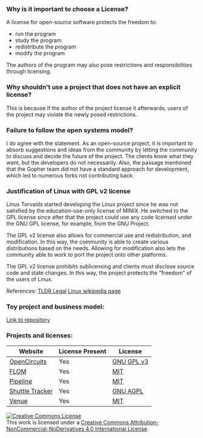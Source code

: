 ### Why is it important to choose a License?

A license for open-source software protects the freedom to:

- run the program
- study the program
- redistribute the program
- modify the program

The authors of the program may also pose restrictions and responsibilities through licensing.

### Why shouldn't use a project that does not have an explicit license?

This is because if the author of the project license it afterwards, users of the project may violate the newly posed restrictions.

### Failure to follow the open systems model?

I do agree with the statement. As an open-source project, it is important to absorb suggestions and ideas from the community by letting the community to discuss and decide the future of the project. The clients know what they want, but the developers do not necessarily. Also, the passage mentioned that the Gopher team did not have a standard approach for development, which led to numerous forks not contributing back.

### Justification of Linux with GPL v2 license

Linus Torvalds started developing the Linux project since he was not satisfied by the education-use-only license of MINIX. He switched to the GPL license since after that the project could use any code licensed under the GNU GPL license, for example, from the GNU Project.

The GPL v2 license also allows for commercial use and redistribution, and modification. In this way, the community is able to create various distributions based on the needs. Allowing for modification also lets the community able to work to port the project onto other platforms.

The GPL v2 license prohibits sublicensing and clients must disclose source code and state changes. In this way, the project protects the "freedom" of the users of Linux.

References:
[TLDR Legal](https://tldrlegal.com/license/gnu-general-public-license-v2)
[Linux wikipedia page](https://en.wikipedia.org/wiki/Linux)

### Toy project and business model:

[Link to repository](https://github.com/ez-ant/OSS-lab04-business-model)

### Projects and licenses:

| Website                                                      | License Present | License                                                    |
| ------------------------------------------------------------ | --------------- | ---------------------------------------------------------- |
| [OpenCircuits](https://github.com/OpenCircuits/OpenCircuits) | Yes             | [GNU GPL v3](https://www.gnu.org/licenses/gpl-3.0.en.html) |
| [FLOM](https://github.com/flomv2/flom)                       | Yes             | [MIT](https://en.wikipedia.org/wiki/MIT_License)           |
| [Pipeline](https://github.com/thepoly/pipeline)              | Yes             | [MIT](https://en.wikipedia.org/wiki/MIT_License)           |
| [Shuttle Tracker](https://github.com/wtg/shuttletracker)     | Yes             | [GNU AGPL](https://www.gnu.org/licenses/agpl-3.0.en.html)  |
| [Venue](https://github.com/rcos/venue2)                      | Yes             | [MIT](https://en.wikipedia.org/wiki/MIT_License)           |

<a rel="license" href="http://creativecommons.org/licenses/by-nc-nd/4.0/"><img alt="Creative Commons License" style="border-width:0" src="https://i.creativecommons.org/l/by-nc-nd/4.0/88x31.png" /></a><br />This work is licensed under a <a rel="license" href="http://creativecommons.org/licenses/by-nc-nd/4.0/">Creative Commons Attribution-NonCommercial-NoDerivatives 4.0 International License</a>.
